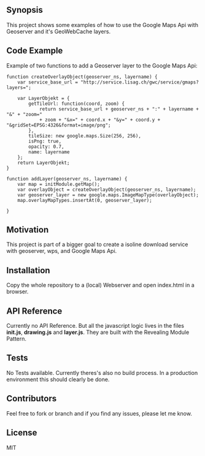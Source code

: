 ## Synopsis

This project shows some examples of how to use the Google Maps Api with Geoserver and it's GeoWebCache layers.

## Code Example

Example of two functions to add a Geoserver layer to the Google Maps Api:

    function createOverlayObject(geoserver_ns, layername) {
        var service_base_url = "http://service.lisag.ch/gwc/service/gmaps?layers=";

        var LayerObjekt = {
            getTileUrl: function(coord, zoom) {
                return service_base_url + geoserver_ns + ":" + layername + "&" + "zoom="
                + zoom + "&x=" + coord.x + "&y=" + coord.y + "&gridSet=EPSG:4326&format=image/png";
            },
            tileSize: new google.maps.Size(256, 256),
            isPng: true,
            opacity: 0.7,
            name: layername
        };
        return LayerObjekt;
    }

    function addLayer(geoserver_ns, layername) {
        var map = initModule.getMap();
        var overlayObject = createOverlayObject(geoserver_ns, layername);
        var geoserver_layer = new google.maps.ImageMapType(overlayObject);
        map.overlayMapTypes.insertAt(0, geoserver_layer);

    }

## Motivation

This project is part of a bigger goal to create a isoline download service with geoserver, wps, and Google Maps Api.

## Installation

Copy the whole repository to a (local) Webserver and open index.html in a browser.

## API Reference

Currently no API Reference. But all the javascript logic lives in the files **init.js**, **drawing.js** and **layer.js**.
They are built with the Revealing Module Pattern.

## Tests

No Tests available. Currently theres's also no build process. In a production environment this should clearly be done.

## Contributors
Feel free to fork or branch and if you find any issues, please let me know.

## License

MIT
